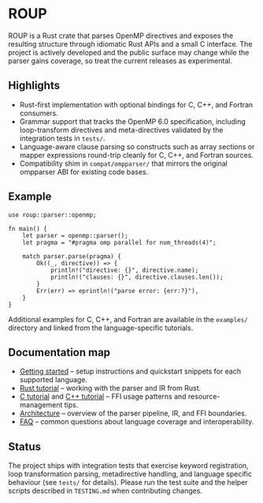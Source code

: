 # ROUP

ROUP is a Rust crate that parses OpenMP directives and exposes the resulting
structure through idiomatic Rust APIs and a small C interface.  The project is
actively developed and the public surface may change while the parser gains
coverage, so treat the current releases as experimental.

## Highlights

- Rust-first implementation with optional bindings for C, C++, and Fortran
  consumers.
- Grammar support that tracks the OpenMP 6.0 specification, including
  loop-transform directives and meta-directives validated by the integration
  tests in `tests/`.
- Language-aware clause parsing so constructs such as array sections or mapper
  expressions round-trip cleanly for C, C++, and Fortran sources.
- Compatibility shim in `compat/ompparser/` that mirrors the original ompparser
  ABI for existing code bases.

## Example

```rust,no_run
use roup::parser::openmp;

fn main() {
    let parser = openmp::parser();
    let pragma = "#pragma omp parallel for num_threads(4)";

    match parser.parse(pragma) {
        Ok((_, directive)) => {
            println!("directive: {}", directive.name);
            println!("clauses: {}", directive.clauses.len());
        }
        Err(err) => eprintln!("parse error: {err:?}"),
    }
}
```

Additional examples for C, C++, and Fortran are available in the `examples/`
directory and linked from the language-specific tutorials.

## Documentation map

- [Getting started](./getting-started.md) – setup instructions and quickstart
  snippets for each supported language.
- [Rust tutorial](./rust-tutorial.md) – working with the parser and IR from
  Rust.
- [C tutorial](./c-tutorial.md) and [C++ tutorial](./cpp-tutorial.md) – FFI usage
  patterns and resource-management tips.
- [Architecture](./architecture.md) – overview of the parser pipeline, IR, and
  FFI boundaries.
- [FAQ](./faq.md) – common questions about language coverage and interoperability.

## Status

The project ships with integration tests that exercise keyword registration,
loop transformation parsing, metadirective handling, and language specific
behaviour (see `tests/` for details).  Please run the test suite and the helper
scripts described in `TESTING.md` when contributing changes.
